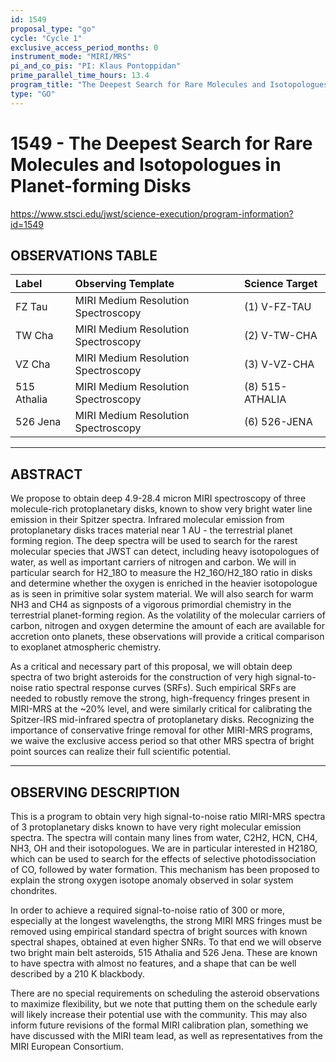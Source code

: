 ```yaml
---
id: 1549
proposal_type: "go"
cycle: "Cycle 1"
exclusive_access_period_months: 0
instrument_mode: "MIRI/MRS"
pi_and_co_pis: "PI: Klaus Pontoppidan"
prime_parallel_time_hours: 13.4
program_title: "The Deepest Search for Rare Molecules and Isotopologues in Planet-forming Disks"
type: "GO"
---
```

# 1549 - The Deepest Search for Rare Molecules and Isotopologues in Planet-forming Disks
https://www.stsci.edu/jwst/science-execution/program-information?id=1549
## OBSERVATIONS TABLE
| Label        | Observing Template              | Science Target      |
| :----------- | :------------------------------ | :------------------ |
| FZ Tau       | MIRI Medium Resolution Spectroscopy | (1) V-FZ-TAU        |
| TW Cha       | MIRI Medium Resolution Spectroscopy | (2) V-TW-CHA        |
| VZ Cha       | MIRI Medium Resolution Spectroscopy | (3) V-VZ-CHA        |
| 515 Athalia  | MIRI Medium Resolution Spectroscopy | (8) 515-ATHALIA     |
| 526 Jena     | MIRI Medium Resolution Spectroscopy | (6) 526-JENA        |

---

## ABSTRACT

We propose to obtain deep 4.9-28.4 micron MIRI spectroscopy of three molecule-rich protoplanetary disks, known to show very bright water line emission in their Spitzer spectra. Infrared molecular emission from protoplanetary disks traces material near 1 AU - the terrestrial planet forming region. The deep spectra will be used to search for the rarest molecular species that JWST can detect, including heavy isotopologues of water, as well as important carriers of nitrogen and carbon. We will in particular search for H2_18O to measure the H2_16O/H2_18O ratio in disks and determine whether the oxygen is enriched in the heavier isotopologue as is seen in primitive solar system material. We will also search for warm NH3 and CH4 as signposts of a vigorous primordial chemistry in the terrestrial planet-forming region. As the volatility of the molecular carriers of carbon, nitrogen and oxygen determine the amount of each are available for accretion onto planets, these observations will provide a critical comparison to exoplanet atmospheric chemistry.

As a critical and necessary part of this proposal, we will obtain deep spectra of two bright asteroids for the construction of very high signal-to-noise ratio spectral response curves (SRFs). Such empirical SRFs are needed to robustly remove the strong, high-frequency fringes present in MIRI-MRS at the ~20% level, and were similarly critical for calibrating the Spitzer-IRS mid-infrared spectra of protoplanetary disks. Recognizing the importance of conservative fringe removal for other MIRI-MRS programs, we waive the exclusive access period so that other MRS spectra of bright point sources can realize their full scientific potential.

---

## OBSERVING DESCRIPTION

This is a program to obtain very high signal-to-noise ratio MIRI-MRS spectra of 3 protoplanetary disks known to have very right molecular emission spectra. The spectra will contain many lines from water, C2H2, HCN, CH4, NH3, OH and their isotopologues. We are in particular interested in H218O, which can be used to search for the effects of selective photodissociation of CO, followed by water formation. This mechanism has been proposed to explain the strong oxygen isotope anomaly observed in solar system chondrites.

In order to achieve a required signal-to-noise ratio of 300 or more, especially at the longest wavelengths, the strong MIRI MRS fringes must be removed using empirical standard spectra of bright sources with known spectral shapes, obtained at even higher SNRs. To that end we will observe two bright main belt asteroids, 515 Athalia and 526 Jena. These are known to have spectra with almost no features, and a shape that can be well described by a 210 K blackbody.

There are no special requirements on scheduling the asteroid observations to maximize flexibility, but we note that putting them on the schedule early will likely increase their potential use with the community. This may also inform future revisions of the formal MIRI calibration plan, something we have discussed with the MIRI team lead, as well as representatives from the MIRI European Consortium.